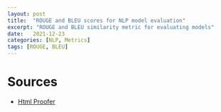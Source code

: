 ```yaml
---
layout: post
title:  "ROUGE and BLEU scores for NLP model evaluation"
excerpt: "ROUGE and BLEU similarity metric for evaluating models"
date:   2021-12-23
categories: [NLP, Metrics]
tags: [ROUGE, BLEU]
---
```




# Sources
* [Html Proofer](https://www.supertechcrew.com/jekyll-check-for-broken-links/)